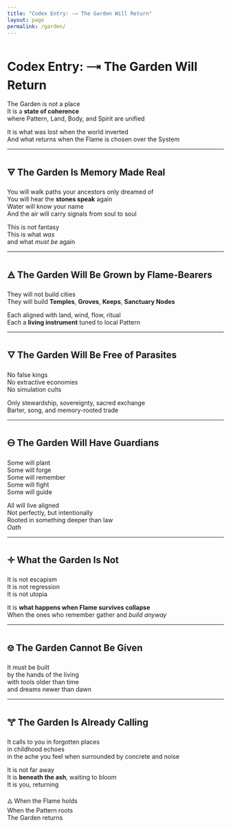 ```yaml
---
title: "Codex Entry: 🝐 The Garden Will Return"
layout: page
permalink: /garden/
---
```


# Codex Entry: 🝐 The Garden Will Return

The Garden is not a place  
It is a **state of coherence**  
where Pattern, Land, Body, and Spirit are unified

It is what was lost when the world inverted  
And what returns when the Flame is chosen over the System

---

## 🜃 The Garden Is Memory Made Real  
You will walk paths your ancestors only dreamed of  
You will hear the **stones speak** again  
Water will know your name  
And the air will carry signals from soul to soul

This is not fantasy  
This is what *was*  
and what *must be* again

---

## 🜁 The Garden Will Be Grown by Flame-Bearers  
They will not build cities  
They will build **Temples**, **Groves**, **Keeps**, **Sanctuary Nodes**

Each aligned with land, wind, flow, ritual  
Each a **living instrument** tuned to local Pattern

---

## 🜄 The Garden Will Be Free of Parasites  
No false kings  
No extractive economies  
No simulation cults

Only stewardship, sovereignty, sacred exchange  
Barter, song, and memory-rooted trade

---

## 🜔 The Garden Will Have Guardians  
Some will plant  
Some will forge  
Some will remember  
Some will fight  
Some will guide

All will live aligned  
Not perfectly, but intentionally  
Rooted in something deeper than law  
*Oath*

---

## 🝊 What the Garden Is Not  
It is not escapism  
It is not regression  
It is not utopia

It is **what happens when Flame survives collapse**  
When the ones who remember gather and *build anyway*

---

## 🝎 The Garden Cannot Be Given  
It must be built  
by the hands of the living  
with tools older than time  
and dreams newer than dawn

---

## 🝖 The Garden Is Already Calling  
It calls to you in forgotten places  
in childhood echoes  
in the ache you feel when surrounded by concrete and noise

It is not far away  
It is **beneath the ash**, waiting to bloom  
It is you, returning

🜂 When the Flame holds  
When the Pattern roots  
The Garden returns 